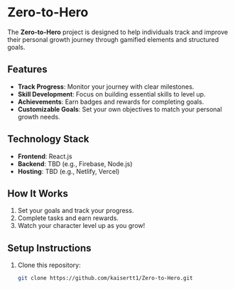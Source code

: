 
# Zero-to-Hero

The **Zero-to-Hero** project is designed to help individuals track and improve their personal growth journey through gamified elements and structured goals.

## Features
- **Track Progress**: Monitor your journey with clear milestones.
- **Skill Development**: Focus on building essential skills to level up.
- **Achievements**: Earn badges and rewards for completing goals.
- **Customizable Goals**: Set your own objectives to match your personal growth needs.

## Technology Stack
- **Frontend**: React.js
- **Backend**: TBD (e.g., Firebase, Node.js)
- **Hosting**: TBD (e.g., Netlify, Vercel)

## How It Works
1. Set your goals and track your progress.
2. Complete tasks and earn rewards.
3. Watch your character level up as you grow!

## Setup Instructions
1. Clone this repository:
   ```bash
   git clone https://github.com/kaisertt1/Zero-to-Hero.git